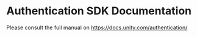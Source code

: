 # Authentication SDK Documentation
Please consult the full manual on https://docs.unity.com/authentication/